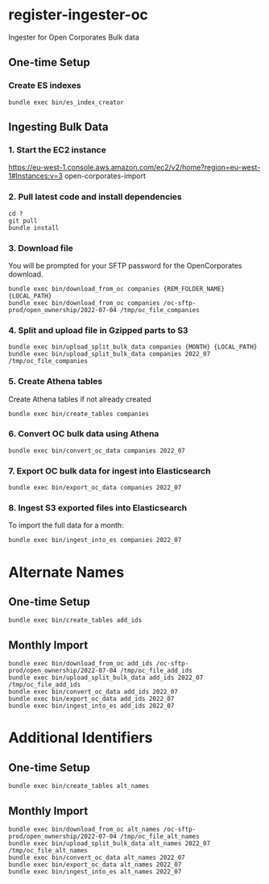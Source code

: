 # register-ingester-oc
Ingester for Open Corporates Bulk data

## One-time Setup

### Create ES indexes

```shell
bundle exec bin/es_index_creator
```

## Ingesting Bulk Data

### 1. Start the EC2 instance

https://eu-west-1.console.aws.amazon.com/ec2/v2/home?region=eu-west-1#Instances:v=3
open-corporates-import

### 2. Pull latest code and install dependencies

```shell
cd ?
git pull
bundle install
```

### 3. Download file

You will be prompted for your SFTP password for the OpenCorporates download.

```shell
bundle exec bin/download_from_oc companies {REM_FOLDER_NAME} {LOCAL_PATH}
bundle exec bin/download_from_oc companies /oc-sftp-prod/open_ownership/2022-07-04 /tmp/oc_file_companies
```

### 4. Split and upload file in Gzipped parts to S3

```shell
bundle exec bin/upload_split_bulk_data companies {MONTH} {LOCAL_PATH} 
bundle exec bin/upload_split_bulk_data companies 2022_07 /tmp/oc_file_companies
```

### 5. Create Athena tables

Create Athena tables if not already created

```shell
bundle exec bin/create_tables companies
```

### 6. Convert OC bulk data using Athena

```shell
bundle exec bin/convert_oc_data companies 2022_07
```

### 7. Export OC bulk data for ingest into Elasticsearch

```shell
bundle exec bin/export_oc_data companies 2022_07
```

### 8. Ingest S3 exported files into Elasticsearch

To import the full data for a month:
```shell
bundle exec bin/ingest_into_es companies 2022_07
```

# Alternate Names

## One-time Setup

```shell
bundle exec bin/create_tables add_ids
```

## Monthly Import

```shell
bundle exec bin/download_from_oc add_ids /oc-sftp-prod/open_ownership/2022-07-04 /tmp/oc_file_add_ids
bundle exec bin/upload_split_bulk_data add_ids 2022_07 /tmp/oc_file_add_ids
bundle exec bin/convert_oc_data add_ids 2022_07
bundle exec bin/export_oc_data add_ids 2022_07
bundle exec bin/ingest_into_es add_ids 2022_07
```

# Additional Identifiers

## One-time Setup

```shell
bundle exec bin/create_tables alt_names
```

## Monthly Import

```shell
bundle exec bin/download_from_oc alt_names /oc-sftp-prod/open_ownership/2022-07-04 /tmp/oc_file_alt_names
bundle exec bin/upload_split_bulk_data alt_names 2022_07 /tmp/oc_file_alt_names
bundle exec bin/convert_oc_data alt_names 2022_07
bundle exec bin/export_oc_data alt_names 2022_07
bundle exec bin/ingest_into_es alt_names 2022_07
```
